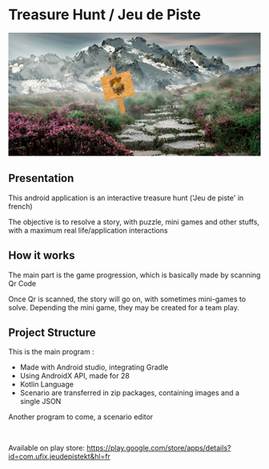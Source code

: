 <h1>Treasure Hunt / Jeu de Piste</h1>

![icon](./app/src/main/res/drawable/ic_banner.png?raw=true)

<h2>Presentation</h2>

This android application is an interactive treasure hunt ('Jeu de piste' in french)

The objective is to resolve a story, with puzzle, mini games and other stuffs, with a maximum real life/application interactions

<h2>How it works</h2>

The main part is the game progression, which is basically made by scanning Qr Code

Once Qr is scanned, the story will go on, with sometimes mini-games to solve. Depending the mini game, they may be created for a team play.


<h2>Project Structure</h2>

This is the main program : 
 - Made with Android studio, integrating Gradle
 - Using AndroidX API, made for 28
 - Kotlin Language
 - Scenario are transferred in zip packages, containing images and a single JSON

Another program to come, a scenario editor

<br>

Available on play store:
https://play.google.com/store/apps/details?id=com.ufix.jeudepistekt&hl=fr
